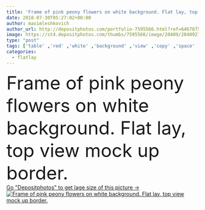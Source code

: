 ```yaml
---
title: 'Frame of pink peony flowers on white background. Flat lay, top view mock up border.'
date: 2018-07-30T05:27:02+00:00
author: maximleshkovich
author_url: http://depositphotos.com/portfolio-7595566.html?ref=64678756
image: https://st4.depositphotos.com/thumbs/7595566/image/20409/204092742/api_thumb_450.jpg?forcejpeg=true
type: "post"
tags: ['table' ,'red' ,'white' ,'background' ,'view' ,'copy' ,'space' ,'festive' ,'holiday' ,'summer' ,'beauty' ,'spring' ,'floral' ,'flowers' ,'life' ,'border' ,'card' ,'frame' ,'framework' ,'bouquet' ,'pink' ,'lay' ,'blank' ,'home' ,'romantic' ,'flat' ,'lifestyle' ,'desk' ,'still' ,'feminine' ,'template' ,'styled' ,'website' ,'top' ,'header' ,'minimalism' ,'blog' ,'minimal' ,'blogger' ,'mockup' ,'peonies' ,'mock' ,'freelance' ,'flatlay' ]
categories: 
  - flatlay
---
```

<div aling="center">
            <font size="60"> Frame of pink peony flowers on white background. Flat lay, top view mock up border.</font>   
</div>
<div>
    <a href='https://depositphotos.com/204092742/stock-photo-frame-pink-peony-flowers-white.html?ref=64678756' target=_blank > Go "Depositphotos" to get lage size of this picture ->
        <img href='https://depositphotos.com/204092742/stock-photo-frame-pink-peony-flowers-white.html?ref=64678756' src='https://st4.depositphotos.com/7595566/20409/i/950/depositphotos_204092742-stock-photo-frame-pink-peony-flowers-white.jpg?forcejpeg=true' alt='Frame of pink peony flowers on white background. Flat lay, top view mock up border.' >
    </a>
</div>
